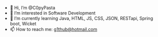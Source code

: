 - 👋 Hi, I’m @C0pyPasta
- 👀 I’m interested in Software Development
- 🌱 I’m currently learning Java, HTML, JS, CSS, JSON, RESTapi, Spring boot, Wicket
- 📫 How to reach me: g1thub@hotmail.com

<!---
C0pyPasta/C0pyPasta is a ✨ special ✨ repository because its `README.md` (this file) appears on your GitHub profile.
You can click the Preview link to take a look at your changes.
--->
